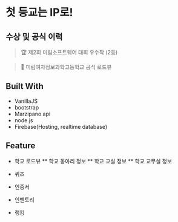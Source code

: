 # 첫 등교는 IP로!

[site link]: https://rodeview-tmp.firebaseapp.com "첫 등교는 IP로!"

## 수상 및 공식 이력

> 🏆 제2회 미림소프트웨어 대회 우수작 (2등)

> 🏫 미림여자정보과학고등학교 공식 로드뷰



## Built With

* VanillaJS
* bootstrap
* Marzipano api
* node.js
* Firebase(Hosting, realtime database)

## Feature

* 학교 로드뷰
  ** 학교 동아리 정보
  ** 학교 교실 정보
  ** 학교 교무실 정보

* 퀴즈

* 인증서

* 인벤토리 

* 랭킹


